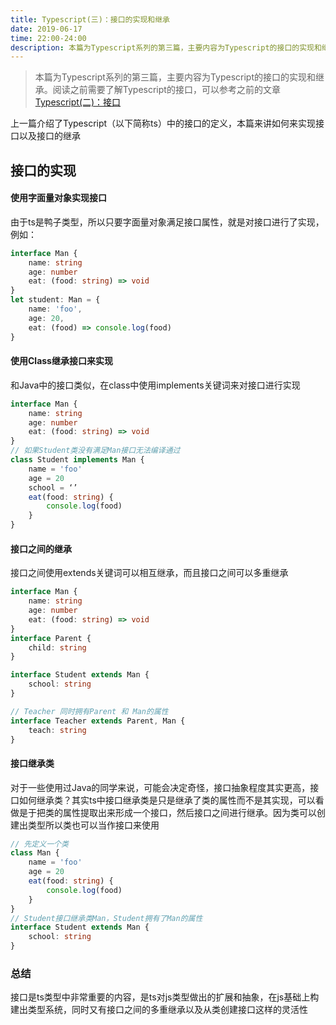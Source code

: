 ```yaml
---
title: Typescript(三)：接口的实现和继承
date: 2019-06-17
time: 22:00-24:00
description: 本篇为Typescript系列的第三篇，主要内容为Typescript的接口的实现和继承
---
```


> 本篇为Typescript系列的第三篇，主要内容为Typescript的接口的实现和继承。阅读之前需要了解Typescript的接口，可以参考之前的文章 [Typescript(二)：接口](https://chaosrc.github.io/everydayblog/typescript/interface/)

上一篇介绍了Typescript（以下简称ts）中的接口的定义，本篇来讲如何来实现接口以及接口的继承

## 接口的实现
#### 使用字面量对象实现接口
由于ts是鸭子类型，所以只要字面量对象满足接口属性，就是对接口进行了实现，例如：
```typescript
interface Man {
    name: string
    age: number
    eat: (food: string) => void
}
let student: Man = { 
    name: 'foo', 
    age: 20, 
    eat: (food) => console.log(food) 
}
```

#### 使用Class继承接口来实现
和Java中的接口类似，在class中使用implements关键词来对接口进行实现
```typescript
interface Man {
    name: string
    age: number
    eat: (food: string) => void
}
// 如果Student类没有满足Man接口无法编译通过
class Student implements Man {
    name = 'foo'
    age = 20
    school = ‘’
    eat(food: string) {
        console.log(food)
    }
}
```

#### 接口之间的继承

接口之间使用extends关键词可以相互继承，而且接口之间可以多重继承
```typescript
interface Man {
    name: string
    age: number
    eat: (food: string) => void
}
interface Parent {
    child: string
}

interface Student extends Man {
    school: string
}

// Teacher 同时拥有Parent 和 Man的属性
interface Teacher extends Parent, Man {
    teach: string
}

```

#### 接口继承类
对于一些使用过Java的同学来说，可能会决定奇怪，接口抽象程度其实更高，接口如何继承类？其实ts中接口继承类是只是继承了类的属性而不是其实现，可以看做是于把类的属性提取出来形成一个接口，然后接口之间进行继承。因为类可以创建出类型所以类也可以当作接口来使用
```typescript
// 先定义一个类
class Man {
    name = 'foo'
    age = 20
    eat(food: string) {
        console.log(food)
    }
}
// Student接口继承类Man，Student拥有了Man的属性 
interface Student extends Man {
    school: string
}

```

### 总结
接口是ts类型中非常重要的内容，是ts对js类型做出的扩展和抽象，在js基础上构建出类型系统，同时又有接口之间的多重继承以及从类创建接口这样的灵活性
